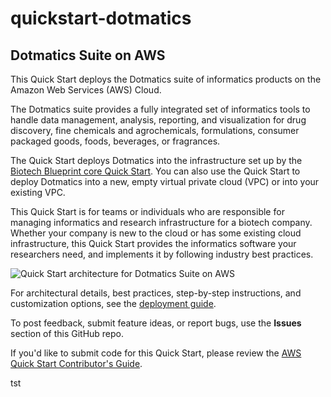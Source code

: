 # quickstart-dotmatics
## Dotmatics Suite on AWS

This Quick Start deploys the Dotmatics suite of informatics products on the Amazon Web Services (AWS) Cloud.

The Dotmatics suite provides a fully integrated set of informatics tools to handle data management, analysis, reporting, and visualization for drug discovery, fine chemicals and agrochemicals, formulations, consumer packaged goods, foods, beverages, or fragrances.

The Quick Start deploys Dotmatics into the infrastructure set up by the [Biotech Blueprint core Quick Start](https://fwd.aws/mnWqP). You can also use the Quick Start to deploy Dotmatics into a new, empty virtual private cloud (VPC) or into your existing VPC.

This Quick Start is for teams or individuals who are responsible for managing informatics and research infrastructure for a biotech company. Whether your company is new to the cloud or has some existing cloud infrastructure, this Quick Start provides the informatics software your researchers need, and implements it by following industry best practices.

![Quick Start architecture for Dotmatics Suite on AWS](https://d1.awsstatic.com/partner-network/QuickStart/datasheets/bb.dotmatics-architecture-on-aws.6bcb1d2d12c320150ddebf701652a2637190ef2a.png)

For architectural details, best practices, step-by-step instructions, and customization options, see the [deployment guide](https://fwd.aws/RvJpR).

To post feedback, submit feature ideas, or report bugs, use the **Issues** section of this GitHub repo.

If you'd like to submit code for this Quick Start, please review the [AWS Quick Start Contributor's Guide](https://aws-quickstart.github.io/).


tst
